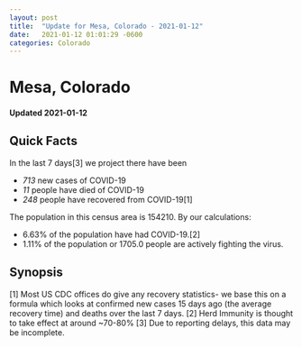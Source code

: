 ```yaml
---
layout: post
title:  "Update for Mesa, Colorado - 2021-01-12"
date:   2021-01-12 01:01:29 -0600
categories: Colorado
---
```


# Mesa, Colorado
#### Updated 2021-01-12

## Quick Facts

In the last 7 days[3] we project there have been
- *713* new cases of COVID-19
- *11* people have died of COVID-19
- *248* people have recovered from COVID-19[1]

The population in this census area is 154210. By our calculations:
- 6.63% of the population have had COVID-19.[2]
- 1.11% of the population or 1705.0 people are actively fighting the virus.

## Synopsis




[1] Most US CDC offices do give any recovery statistics- we base this on a formula which looks at confirmed new cases
15 days ago (the average recovery time) and deaths over the last 7 days.
[2] Herd Immunity is thought to take effect at around ~70-80%
[3] Due to reporting delays, this data may be incomplete. 
    